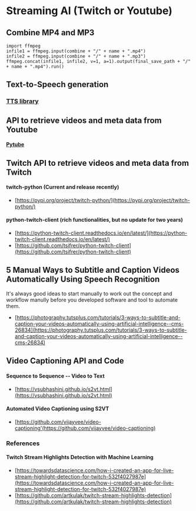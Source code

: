 # Streaming AI (Twitch or Youtube)

## Combine MP4 and MP3
```
import ffmpeg
infile1 = ffmpeg.input(combine + "/" + name + ".mp4")
infile2 = ffmpeg.input(combine + "/" + name + ".mp3")
ffmpeg.concat(infile1, infile2, v=1, a=1).output(final_save_path + "/" + name + ".mp4").run()
```

## Text-to-Speech generation
### [TTS library](https://github.com/coqui-ai/TTS)

## API to retrieve videos and meta data from Youtube 
#### [Pytube](https://pytube.io/)


## Twitch API to retrieve videos and meta data from Twitch 
#### twitch-python (Current and release recently)
* [https://pypi.org/project/twitch-python/](https://pypi.org/project/twitch-python/)
#### python-twitch-client (rich functionalities, but no update for two years) 
* [https://python-twitch-client.readthedocs.io/en/latest/](https://python-twitch-client.readthedocs.io/en/latest/)
* [https://github.com/tsifrer/python-twitch-client](https://github.com/tsifrer/python-twitch-client)


## 5 Manual Ways to Subtitle and Caption Videos Automatically Using Speech Recognition
It's always good ideas to start manually to work out the concept and workflow manully before you developed software and tool to automate them. 
* [https://photography.tutsplus.com/tutorials/3-ways-to-subtitle-and-caption-your-videos-automatically-using-artificial-intelligence--cms-26834](https://photography.tutsplus.com/tutorials/3-ways-to-subtitle-and-caption-your-videos-automatically-using-artificial-intelligence--cms-26834)

## Video Captioning API and Code 
####  Sequence to Sequence -- Video to Text
* [https://vsubhashini.github.io/s2vt.html](https://vsubhashini.github.io/s2vt.html)
####  Automated Video Captioning using S2VT
* [https://github.com/vijayvee/video-captioning'(https://github.com/vijayvee/video-captioning)

### References
#### Twitch Stream Highlights Detection with Machine Learning
* [https://towardsdatascience.com/how-i-created-an-app-for-live-stream-highlight-detection-for-twitch-532f4027987e](https://towardsdatascience.com/how-i-created-an-app-for-live-stream-highlight-detection-for-twitch-532f4027987e)
* [https://github.com/artkulak/twitch-stream-highlights-detection](https://github.com/artkulak/twitch-stream-highlights-detection)
